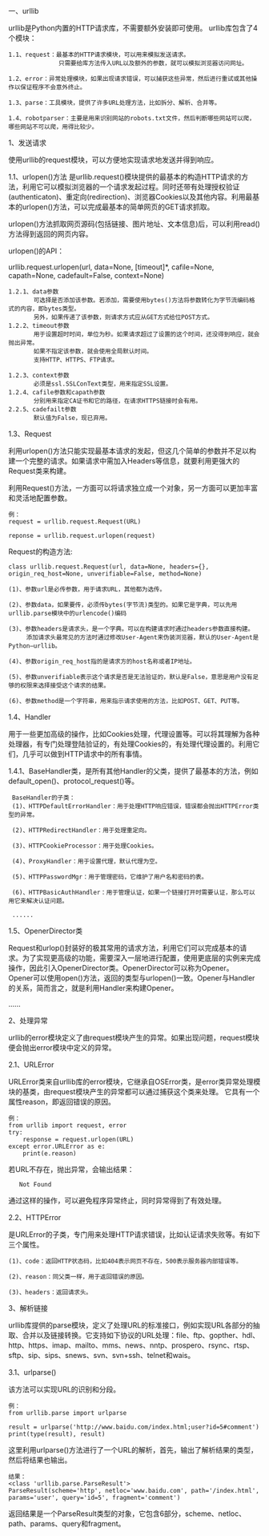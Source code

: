 一、urllib

urllib是Python内置的HTTP请求库，不需要额外安装即可使用。
urllib库包含了4个模块：

    1.1、request：最基本的HTTP请求模块，可以用来模拟发送请求。
                  只需要给库方法传入URL以及额外的参数，就可以模拟浏览器访问网址。
   
    1.2、error：异常处理模块，如果出现请求错误，可以捕获这些异常，然后进行重试或其他操作以保证程序不会意外终止。
   
    1.3、parse：工具模块，提供了许多URL处理方法，比如拆分、解析、合并等。
   
    1.4、robotparser：主要是用来识别网站的robots.txt文件，然后判断哪些网站可以爬，哪些网站不可以爬，用得比较少。
   
1、发送请求

使用urllib的request模块，可以方便地实现请求地发送并得到响应。

1.1、urlopen()方法
是urllib.request()模块提供的最基本的构造HTTP请求的方法，利用它可以模拟浏览器的一个请求发起过程。同时还带有处理授权验证(authenticaton)、重定向(redirection)、浏览器Cookies以及其他内容。利用最基本的urlopen()方法，可以完成最基本的简单网页的GET请求抓取。

urlopen()方法抓取网页源码(包括链接、图片地址、文本信息)后，可以利用read()方法得到返回的网页内容。
    
urlopen()的API：  

urllib.request.urlopen(url, data=None, [timeout]*, cafile=None, capath=None, cadefault=False, context=None)  
    
    1.2.1、data参数
           可选择是否添加该参数。若添加，需要使用bytes()方法将参数转化为字节流编码格式的内容，即bytes类型。
           另外，如果传递了该参数，则请求方式应从GET方式给位POST方式。
    1.2.2、timeout参数
           用于设置超时时间，单位为秒。如果请求超过了设置的这个时间，还没得到响应，就会抛出异常。
           如果不指定该参数，就会使用全局默认时间。
           支持HTTP、HTTPS、FTP请求。
               
    1.2.3、context参数
           必须是ssl.SSLConText类型，用来指定SSL设置。
    1.2.4、cafile参数和capath参数
           分别用来指定CA证书和它的路径，在请求HTTPS链接时会有用。
    2.2.5、cadefailt参数
           默认值为False，现已弃用。

1.3、Request

利用urlopen()方法只能实现最基本请求的发起，但这几个简单的参数并不足以构建一个完整的请求。如果请求中需加入Headers等信息，就要利用更强大的Request类来构建。

利用Request()方法，一方面可以将请求独立成一个对象，另一方面可以更加丰富和灵活地配置参数。
    
    例：
    request = urllib.request.Request(URL)
    
    reponse = urllib.request.urlopen(request)
Request的构造方法:  

    class urllib.request.Request(url, data=None, headers={}, origin_req_host=None, unverifiable=False, method=None)

    (1)、参数url是必传参数，用于请求URL，其他都为选传。
    
    (2)、参数data，如果要传，必须传bytes(字节流)类型的。如果它是字典，可以先用urllib.parse模块中的urlencode()编码
    
    (3)、参数headers是请求头，是一个字典。可以在构建请求时通过headers参数直接构建。
         添加请求头最常见的方法时通过修改User-Agent来伪装浏览器，默认的User-Agent是Python—urllib。
         
    (4)、参数origin_req_host指的是请求方的host名称或者IP地址。
    
    (5)、参数unverifiable表示这个请求是否是无法验证的，默认是False，意思是用户没有足够的权限来选择接受这个请求的结果。
    
    (6)、参数method是一个字符串，用来指示请求使用的方法，比如POST、GET、PUT等。

1.4、Handler

用于一些更加高级的操作，比如Cookies处理，代理设置等。可以将其理解为各种处理器，有专门处理登陆验证的，有处理Cookies的，有处理代理设置的。利用它们，几乎可以做到HTTP请求中的所有事情。

1.4.1、BaseHandler类，是所有其他Handler的父类，提供了最基本的方法，例如default_open()、protocol_request()等。
    
     BaseHandler的子类：
     (1)、HTTPDefaultErrorHandler：用于处理HTTP响应错误，错误都会抛出HTTPError类型的异常。
     
     (2)、HTTPRedirectHandler：用于处理重定向。
     
     (3)、HTTPCookieProcessor：用于处理Cookies。
     
     (4)、ProxyHandler：用于设置代理，默认代理为空。
     
     (5)、HTTPPasswordMgr：用于管理密码，它维护了用户名和密码的表。
     
     (6)、HTTPBasicAuthHandler：用于管理认证，如果一个链接打开时需要认证，那么可以用它来解决认证问题。
     
     ......
     
1.5、OpenerDirector类

Request和urlop()封装好的极其常用的请求方法，利用它们可以完成基本的请求。为了实现更高级的功能，需要深入一层地进行配置，使用更底层的实例来完成操作，因此引入OpenerDirector类。OpenerDirector可以称为Opener。   
Opener可以使用open()方法，返回的类型与urlopen()一致。Opener与Handler的关系，简而言之，就是利用Handler来构建Opener。

......

2、处理异常

urllib的error模块定义了由request模块产生的异常。如果出现问题，request模块便会抛出error模块中定义的异常。

2.1、URLError

URLError类来自urllib库的error模块，它继承自OSError类，是error类异常处理模块的基类，由request模块产生的异常都可以通过捕获这个类来处理。
它具有一个属性reason，即返回错误的原因。

    例：
    from urllib import request, error
    try:
        response = request.urlopen(URL)
    except error.URLError as e:
        print(e.reason)
若URL不存在，抛出异常，会输出结果：
    
       Not Found
通过这样的操作，可以避免程序异常终止，同时异常得到了有效处理。

2.2、HTTPError

是URLError的子类，专门用来处理HTTP请求错误，比如认证请求失败等。有如下三个属性。

    (1)、code：返回HTTP状态码，比如404表示网页不存在，500表示服务器内部错误等。
    
    (2)、reason：同父类一样，用于返回错误的原因。
    
    (3)、headers：返回请求头。
    
3、解析链接

urllib库提供的parse模块，定义了处理URL的标准接口，例如实现URL各部分的抽取、合并以及链接转换。它支持如下协议的URL处理：file、ftp、gopther、hdl、http、https、imap、mailto、mms、news、nntp、prospero、rsync、rtsp、sftp、sip、sips、snews、svn、svn+ssh、telnet和wais。

3.1、urlparse()

该方法可以实现URL的识别和分段。

    例：
    from urllib.parse import urlparse
 
    result = urlparse('http://www.baidu.com/index.html;user?id=5#comment')
    print(type(result), result)
这里利用urlparse()方法进行了一个URL的解析，首先，输出了解析结果的类型，然后将结果也输出。

    结果：
    <class 'urllib.parse.ParseResult'>
    ParseResult(scheme='http', netloc='www.baidu.com', path='/index.html', params='user', query='id=5', fragment='comment')
返回结果是一个ParseResult类型的对象，它包含6部分，scheme、netloc、path、params、query和fragment。
